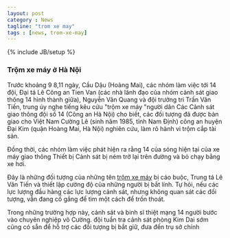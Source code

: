 ```yaml
---
layout: post
category : News
tagline: "trom xe may"
tags : [news, trom-xe-may]
---
```

{% include JB/setup %}
### Trộm xe máy ở Hà Nội
Trước khoảng 9 8,11 ngày, Cầu Dậu (Hoàng Mai), các nhóm làm việc tới 14 đội, Đại tá Lê Công an Tien Van (các nhà lãnh đạo của nhóm cảnh sát giao thông 14 hình thành giữa), Nguyễn Văn Quang và đội trưởng tri Trần Văn Tiến, trung úy nghe tiếng kêu cứu "trộm xe máy "người dân
Các Cảnh sát giao thông đội số 14 (Công an Hà Nội) cho biết, các đối tượng đã được bàn giao cho Việt Nam Cường Lê (sinh năm 1985, tỉnh Nam Định) công an huyện Đại Kim (quận Hoàng Mai, Hà Nội) nghiên cứu, làm rõ hành vi trộm cắp tài sản.

Đồng thời, các nhóm làm việc phát hiện ra rằng 14 của sóng hiện tại của xe máy giao thông Thiết bị Cảnh sát bị ném trở lại trên đường và bỏ chạy bằng xe hơi.

Đây là những đối tượng của những tên [trộm xe máy](http://chong-trom-xe-may.openmize.com) bị cáo buộc, Trung tá Lê Văn Tiến và thiết lập cường độ của những người bị bắt lính. Tự hỏi, nếu các lực lượng đầu hàng các lực lượng cảnh sát, nhưng không quan sát các đối tượng, vẫn đang cố gắng để tìm một cách để trốn thoát.

Trong những trường hợp này, cảnh sát và binh sĩ thiệt mạng 14 người bước vào chuyên nghiệp võ Cường. đội tuần tra cảnh sát phòng Kim Dai sớm cũng có sẵn để hỗ trợ các đối tượng bị bắt giữ, đưa đến trụ sở chính
